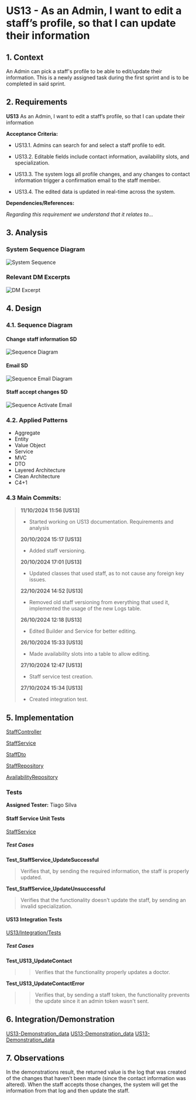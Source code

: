 # US13 - As an Admin, I want to edit a staff’s profile, so that I can update their information

## 1. Context

An Admin can pick a staff's profile to be able to edit/update their information. This is a newly assigned task during the first sprint and is to be completed in said sprint.

## 2. Requirements

**US13** As an Admin, I want to edit a staff’s profile, so that I can update their information

**Acceptance Criteria:**

- US13.1. Admins can search for and select a staff profile to edit.

- US13.2. Editable fields include contact information, availability slots, and specialization.

- US13.3. The system logs all profile changes, and any changes to contact information trigger a confirmation email to the staff member.

- US13.4. The edited data is updated in real-time across the system.

**Dependencies/References:**

*Regarding this requirement we understand that it relates to...*

## 3. Analysis

### System Sequence Diagram

![System Sequence](./SVG/system_sequence_diagram.svg)

### Relevant DM Excerpts

![DM Excerpt](./SVG/dm_excerpt.svg)

## 4. Design

### 4.1. Sequence Diagram

#### Change staff information SD
![Sequence Diagram](./SVG/sequence_diagram.svg)

#### Email SD 
![Sequence Email Diagram](./SVG/sequence_diagram_email.svg)

#### Staff accept changes SD
![Sequence Activate Email](./SVG/sequence_diagram_activate_email.svg)

### 4.2. Applied Patterns

- Aggregate
- Entity
- Value Object
- Service
- MVC
- DTO
- Layered Architecture
- Clean Architecture
- C4+1

### 4.3 Main Commits:
> **11/10/2024 11:56 [US13]**
> - Started working on US13 documentation. Requirements and analysis
> 
> **20/10/2024 15:17 [US13]** 
> - Added staff versioning.
>
> **20/10/2024 17:01 [US13]**
> - Updated classes that used staff, as to not cause any foreign key issues.
>
> **22/10/2024 14:52 [US13]**
> - Removed old staff versioning from everything that used it, implemented the usage of the new Logs table.
>
> **26/10/2024 12:18 [US13]**
> - Edited Builder and Service for better editing.
>
> **26/10/2024 15:33 [US13]**
> - Made availability slots into a table to allow editing.
>
> **27/10/2024 12:47 [US13]**
> - Staff service test creation.
>
> **27/10/2024 15:34 [US13]**
> - Created integration test.

## 5. Implementation

[StaffController](../../../src/Controllers/StaffController.cs)

[StaffService](../../../src/Domain/Staff/StaffService.cs)

[StaffDto](../../../src/Domain/Staff/StaffService.cs)

[StaffRepository](../../../src/Infraestructure/Staff/StaffRepository.cs)

[AvailabilityRepository](../../../src/Infraestructure/AvailabilitySlots/AvailabilitySlotsRepository.cs)

### Tests

**Assigned Tester:** Tiago Silva

#### Staff Service Unit Tests

[StaffService](../../../test/ServiceTest/StaffServiceTest.cs)

##### Test Cases

**Test_StaffService_UpdateSuccessful**
> Verifies that, by sending the required information, the staff is properly updated.

**Test_StaffService_UpdateUnsuccessful**
> Verifies that the functionality doesn't update the staff, by sending an invalid specialization.

#### US13 Integration Tests

[US13/Integration/Tests](../../../test/IntegrationTest/US13IntegrationTest.cs)

##### Test Cases

**Test_US13_UpdateContact**
>> Verifies that the functionality properly updates a doctor.

**Test_US13_UpdateContactError**
>> Verifies that, by sending a staff token, the functionality prevents the update since it an admin token wasn't sent.  

## 6. Integration/Demonstration

[US13-Demonstration_data](us13_demonstration_data.png)
[US13-Demonstration_data](us13_demonstration_email.png)
[US13-Demonstration_data](us13_demonstration_result.png)

## 7. Observations

In the demonstrations result, the returned value is the log that was created of the changes that haven't been made (since the contact information was altered).
When the staff accepts those changes, the system will get the information from that log and then update the staff.